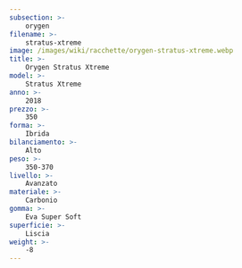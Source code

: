 ```yaml
---
subsection: >-
    orygen
filename: >-
    stratus-xtreme
image: /images/wiki/racchette/orygen-stratus-xtreme.webp
title: >-
    Orygen Stratus Xtreme
model: >-
    Stratus Xtreme
anno: >-
    2018
prezzo: >-
    350
forma: >-
    Ibrida
bilanciamento: >-
    Alto
peso: >-
    350-370
livello: >-
    Avanzato
materiale: >-
    Carbonio
gomma: >-
    Eva Super Soft
superficie: >-
    Liscia
weight: >-
    -8
---
```

